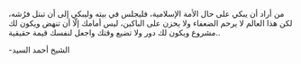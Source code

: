 من أراد أن يبكي على حال الأمة الإسلامية، فليجلس في بيته وليبكي إلى أن تبتل فرُشه، لكن هذا العالم لا يرحم الضعفاء ولا يحزن على الباكين، ليس أمامك إلّا أن تنهض ويكون لك مشروع ويكون لك دور ولا تضيع وقتك واجعل لنفسك قيمة حقيقية..

-الشيخ أحمد السيد